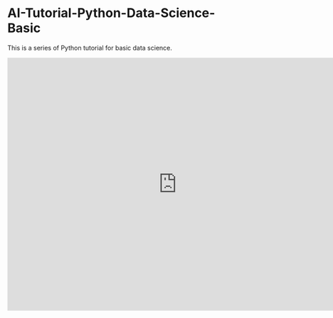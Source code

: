 # AI-Tutorial-Python-Data-Science-Basic
This is a series of Python tutorial for basic data science.

<iframe src="https://www.slideshare.net/whuang022ai/slideshelf" width="760px" height="570px" frameborder="0" marginwidth="0" marginheight="0" scrolling="no" style="border:none;" allowfullscreen webkitallowfullscreen mozallowfullscreen></iframe>
